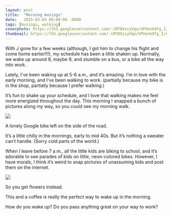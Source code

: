 ```yaml
---
layout: post
title:  "Morning musings"
date:   2015-03-03 09:00:00 -0800
tags: [musings, walking]
coverphoto: https://lh5.googleusercontent.com/-iM78VzcyVqo/VPXenk9fg_I/AAAAAAAAX00/VB1mySzQsNY/w794-h500-c-k-no/IMG_7396.JPG
thumbnail: https://lh5.googleusercontent.com/-iM78VzcyVqo/VPXenk9fg_I/AAAAAAAAX00/VB1mySzQsNY/s200-c-k-no/IMG_7396.JPG
---
```


With J gone for a few weeks (although, I got him to change his flight and come home earlier!!!), my schedule has been a little shaken up. Normally, we wake up around 8, maybe 9, and stumble on a bus, or a bike all the way into work.

Lately, I’ve been waking up at 5-6 a.m., and it’s amazing. I’m in love with the early morning, and I’ve been walking to work. (partially because my bike is in the shop, partially because I prefer walking.)

It’s fun to shake up your schedule, and I love that walking makes me feel more energized throughout the day. This morning I snapped a bunch of pictures along my way, so you could see my morning walk.

![](https://lh5.googleusercontent.com/-7CnDhwX-RRw/VPXcOBtRq3I/AAAAAAAAX0Y/XYcPVyjW5nA/s1023-no/IMG_7394.JPG)<div class="caption">A lonely Google bike left on the side of the road.</div>

It’s a little chilly in the mornings, early to mid 40s. But it’s nothing a sweater can’t handle. (Sorry cold parts of the world.)

When I leave before 7 a.m., all the little kids are biking to school, and it’s adorable to see parades of kids on little, neon-colored bikes. However, I have morals, I think it’s weird to snap pictures of unassuming kids and post them on the internet.

![](https://lh4.googleusercontent.com/1_XgkHSqFYv80hHfOj3QpvYYk3cBJm51lxCvp5ZSdHJP=w1023-h1159-no)<div class="caption">So you get flowers instead.</div>

This and a coffee is really the perfect way to wake up in the morning. 

How do you wake up? Do you pass anything great on your way to work? 
